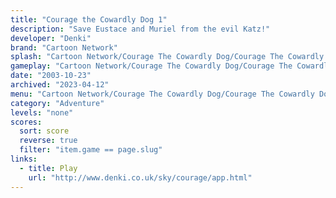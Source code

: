 ```yaml
---
title: "Courage the Cowardly Dog 1"
description: "Save Eustace and Muriel from the evil Katz!"
developer: "Denki"
brand: "Cartoon Network"
splash: "Cartoon Network/Courage The Cowardly Dog/Courage The Cowardly Dog/Splash.jpg"
gameplay: "Cartoon Network/Courage The Cowardly Dog/Courage The Cowardly Dog/FirstFloor.jpg"
date: "2003-10-23"
archived: "2023-04-12"
menu: "Cartoon Network/Courage The Cowardly Dog/Courage The Cowardly Dog/menu.png"
category: "Adventure"
levels: "none"
scores:
  sort: score
  reverse: true
  filter: "item.game == page.slug"
links:
  - title: Play
    url: "http://www.denki.co.uk/sky/courage/app.html"
---
```

